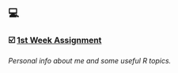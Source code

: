 ## :computer:

### :ballot_box_with_check: [1st Week Assignment](RMarkdown-Homework.html) 
_Personal info about me and some useful R topics._



